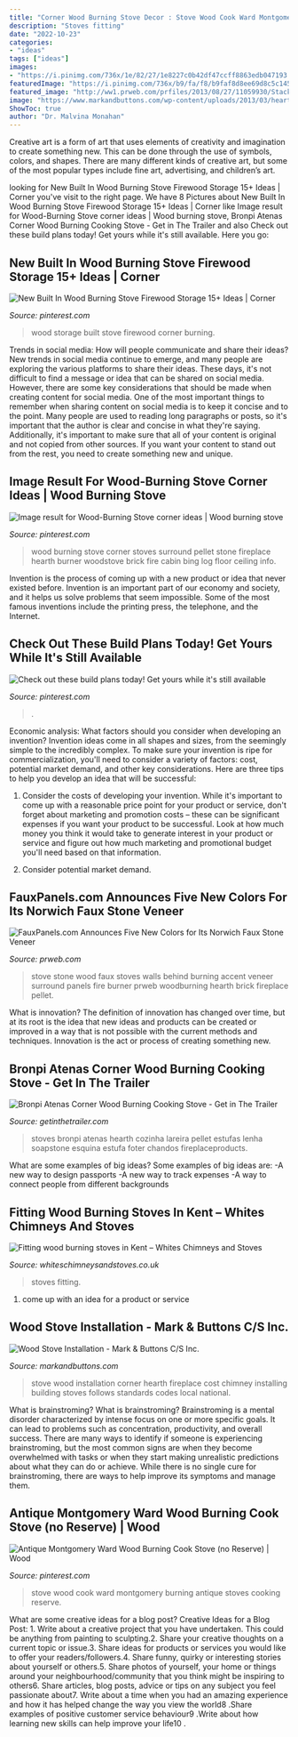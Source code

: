 ```yaml
---
title: "Corner Wood Burning Stove Decor : Stove Wood Cook Ward Montgomery Burning Antique Stoves Cooking Reserve"
description: "Stoves fitting"
date: "2022-10-23"
categories:
- "ideas"
tags: ["ideas"]
images:
- "https://i.pinimg.com/736x/1e/82/27/1e8227c0b42df47ccff8863edb047193.jpg"
featuredImage: "https://i.pinimg.com/736x/b9/fa/f8/b9faf8d8ee69d8c5c145a887996d211b.jpg"
featured_image: "http://ww1.prweb.com/prfiles/2013/08/27/11059930/StackedStone-BirchWood.jpg"
image: "https://www.markandbuttons.com/wp-content/uploads/2013/03/hearth04.jpg"
ShowToc: true
author: "Dr. Malvina Monahan"
---
```



Creative art is a form of art that uses elements of creativity and imagination to create something new. This can be done through the use of symbols, colors, and shapes. There are many different kinds of creative art, but some of the most popular types include fine art, advertising, and children’s art.

	

		
looking for New Built In Wood Burning Stove Firewood Storage 15+ Ideas | Corner you've visit to the right page. We have 8 Pictures about New Built In Wood Burning Stove Firewood Storage 15+ Ideas | Corner like Image result for Wood-Burning Stove corner ideas | Wood burning stove, Bronpi Atenas Corner Wood Burning Cooking Stove - Get in The Trailer and also Check out these build plans today! Get yours while it&#039;s still available. Here you go:
		
    
## New Built In Wood Burning Stove Firewood Storage 15+ Ideas | Corner

<img loading=lazy src="https://i.pinimg.com/736x/6d/f5/cf/6df5cf35f0af5d4003ffc76333d57a12.jpg" onerror="this.onerror=null;this.src='https://tse4.mm.bing.net/th?id=OIP.Eepgwiyk8ePM4g4EmZ_C9QAAAA&amp;pid=15.1';" alt="New Built In Wood Burning Stove Firewood Storage 15+ Ideas | Corner">

_Source: pinterest.com_

>wood storage built stove firewood corner burning. 

	

Trends in social media: How will people communicate and share their ideas?
New trends in social media continue to emerge, and many people are exploring the various platforms to share their ideas. These days, it's not difficult to find a message or idea that can be shared on social media. However, there are some key considerations that should be made when creating content for social media. 
One of the most important things to remember when sharing content on social media is to keep it concise and to the point. Many people are used to reading long paragraphs or posts, so it's important that the author is clear and concise in what they're saying. Additionally, it's important to make sure that all of your content is original and not copied from other sources. If you want your content to stand out from the rest, you need to create something new and unique.

    
## Image Result For Wood-Burning Stove Corner Ideas | Wood Burning Stove

<img loading=lazy src="https://i.pinimg.com/736x/1e/82/27/1e8227c0b42df47ccff8863edb047193.jpg" onerror="this.onerror=null;this.src='https://tse1.mm.bing.net/th?id=OIP.O-V1BJ-nCYv8DphCTNIgwgHaL6&amp;pid=15.1';" alt="Image result for Wood-Burning Stove corner ideas | Wood burning stove">

_Source: pinterest.com_

>wood burning stove corner stoves surround pellet stone fireplace hearth burner woodstove brick fire cabin bing log floor ceiling info. 

	

Invention is the process of coming up with a new product or idea that never existed before. Invention is an important part of our economy and society, and it helps us solve problems that seem impossible. Some of the most famous inventions include the printing press, the telephone, and the Internet.

    
## Check Out These Build Plans Today! Get Yours While It&#039;s Still Available

<img loading=lazy src="https://i.pinimg.com/736x/b9/fa/f8/b9faf8d8ee69d8c5c145a887996d211b.jpg" onerror="this.onerror=null;this.src='https://tse4.mm.bing.net/th?id=OIP.GlSw1fyTKZmh0xe7cDlqKAHaJ3&amp;pid=15.1';" alt="Check out these build plans today! Get yours while it&#039;s still available">

_Source: pinterest.com_

>. 

	

Economic analysis: What factors should you consider when developing an invention?
Invention ideas come in all shapes and sizes, from the seemingly simple to the incredibly complex. To make sure your invention is ripe for commercialization, you'll need to consider a variety of factors: cost, potential market demand, and other key considerations. Here are three tips to help you develop an idea that will be successful: 
1. Consider the costs of developing your invention. While it's important to come up with a reasonable price point for your product or service, don't forget about marketing and promotion costs – these can be significant expenses if you want your product to be successful. Look at how much money you think it would take to generate interest in your product or service and figure out how much marketing and promotional budget you'll need based on that information.

2. Consider potential market demand.

    
## FauxPanels.com Announces Five New Colors For Its Norwich Faux Stone Veneer

<img loading=lazy src="http://ww1.prweb.com/prfiles/2013/08/27/11059930/StackedStone-BirchWood.jpg" onerror="this.onerror=null;this.src='https://tse1.mm.bing.net/th?id=OIP.t4wZ3bqrnnHXTqpWxmgVDQAAAA&amp;pid=15.1';" alt="FauxPanels.com Announces Five New Colors for Its Norwich Faux Stone Veneer">

_Source: prweb.com_

>stove stone wood faux stoves walls behind burning accent veneer surround panels fire burner prweb woodburning hearth brick fireplace pellet. 

	

What is innovation?
The definition of innovation has changed over time, but at its root is the idea that new ideas and products can be created or improved in a way that is not possible with the current methods and techniques. Innovation is the act or process of creating something new.

    
## Bronpi Atenas Corner Wood Burning Cooking Stove - Get In The Trailer

<img loading=lazy src="https://cdn.getinthetrailer.com/wp-content/uploads/bronpi-atenas-corner-wood-burning-cooking-stove_144118.jpg" onerror="this.onerror=null;this.src='https://tse1.mm.bing.net/th?id=OIP.vLgU45skxDJDlbPqsDj_IgHaHa&amp;pid=15.1';" alt="Bronpi Atenas Corner Wood Burning Cooking Stove - Get in The Trailer">

_Source: getinthetrailer.com_

>stoves bronpi atenas hearth cozinha lareira pellet estufas lenha soapstone esquina estufa foter chandos fireplaceproducts. 

	

What are some examples of big ideas?
Some examples of big ideas are: 
-A new way to design passports 
-A new way to track expenses 
-A way to connect people from different backgrounds

    
## Fitting Wood Burning Stoves In Kent – Whites Chimneys And Stoves

<img loading=lazy src="https://www.whiteschimneysandstoves.co.uk/wp-content/uploads/2017/03/Wood-burner-on-corner-hearth-768x1024.jpeg" onerror="this.onerror=null;this.src='https://tse2.mm.bing.net/th?id=OIP.QTHXEa-sWc4Fp0iX-E6uZwHaJ4&amp;pid=15.1';" alt="Fitting wood burning stoves in Kent – Whites Chimneys and Stoves">

_Source: whiteschimneysandstoves.co.uk_

>stoves fitting. 

	

1. come up with an idea for a product or service

    
## Wood Stove Installation - Mark &amp; Buttons C/S Inc.

<img loading=lazy src="https://www.markandbuttons.com/wp-content/uploads/2013/03/hearth04.jpg" onerror="this.onerror=null;this.src='https://tse4.mm.bing.net/th?id=OIP.Aeh7LafYAl6y8WT-zQuEDgHaIL&amp;pid=15.1';" alt="Wood Stove Installation - Mark &amp; Buttons C/S Inc.">

_Source: markandbuttons.com_

>stove wood installation corner hearth fireplace cost chimney installing building stoves follows standards codes local national. 

	

What is brainstroming?
What is brainstroming? Brainstroming is a mental disorder characterized by intense focus on one or more specific goals. It can lead to problems such as concentration, productivity, and overall success. There are many ways to identify if someone is experiencing brainstroming, but the most common signs are when they become overwhelmed with tasks or when they start making unrealistic predictions about what they can do or achieve. While there is no single cure for brainstroming, there are ways to help improve its symptoms and manage them.

    
## Antique Montgomery Ward Wood Burning Cook Stove (no Reserve) | Wood

<img loading=lazy src="https://i.pinimg.com/736x/38/d4/a0/38d4a05bc2871daad48e0a1e43768f06--wood-burning-cook-stove-montgomery-ward.jpg" onerror="this.onerror=null;this.src='https://tse4.mm.bing.net/th?id=OIP.8EN0SLSYnKSkai4bK4QTKAHaJ3&amp;pid=15.1';" alt="Antique Montgomery Ward Wood Burning Cook Stove (no Reserve) | Wood">

_Source: pinterest.com_

>stove wood cook ward montgomery burning antique stoves cooking reserve. 

	

What are some creative ideas for a blog post?
Creative Ideas for a Blog Post: 1. Write about a creative project that you have undertaken. This could be anything from painting to sculpting.2. Share your creative thoughts on a current topic or issue.3. Share ideas for products or services you would like to offer your readers/followers.4. Share funny, quirky or interesting stories about yourself or others.5. Share photos of yourself, your home or things around your neighbourhood/community that you think might be inspiring to others6. Share articles, blog posts, advice or tips on any subject you feel passionate about7. Write about a time when you had an amazing experience and how it has helped change the way you view the world8 .Share examples of positive customer service behaviour9 .Write about how learning new skills can help improve your life10 .

